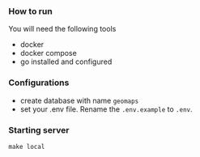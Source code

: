 ### How to run

You will need the following tools

- docker
- docker compose
- go installed and configured

### Configurations

- create database with name `geomaps`
- set your .env file. Rename the `.env.example` to `.env`.


### Starting server

`make local`